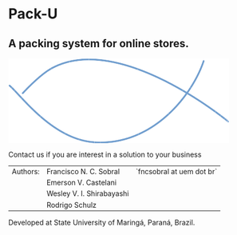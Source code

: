 # Pack-U
## A packing system for online stores.

<img align='center' src='docs/packu.png'>

Contact us if you are interest in a solution to your business

<table style="border: none;">
  <tr> <td> Authors: </td> <td> Francisco N. C. Sobral</td> <td> `fncsobral at uem dot br` </tr>
  <tr> <td> </td>  <td> Emerson V. Castelani </td> </tr>
  <tr> <td> </td>  <td> Wesley V. I. Shirabayashi </td> </tr>
  <tr> <td> </td>  <td> Rodrigo Schulz </td> </tr>
</table>

Developed at State University of Maringá, Paraná, Brazil.
